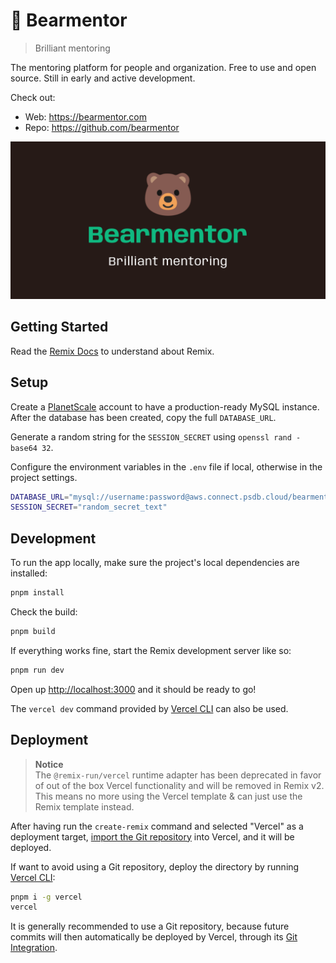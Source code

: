 # 🐻 Bearmentor

> Brilliant mentoring

The mentoring platform for people and organization. Free to use and open source. Still in early and active development.

Check out:

- Web: <https://bearmentor.com>
- Repo: <https://github.com/bearmentor>

![Bearmentor](public/images/bearmentor.png)

## Getting Started

Read the [Remix Docs](https://remix.run/docs) to understand about Remix.

## Setup

Create a [PlanetScale](https://planetscale.com) account to have a production-ready MySQL instance. After the database has been created, copy the full `DATABASE_URL`.

Generate a random string for the `SESSION_SECRET` using `openssl rand -base64 32`.

Configure the environment variables in the `.env` file if local, otherwise in the project settings.

```sh
DATABASE_URL="mysql://username:password@aws.connect.psdb.cloud/bearmentor?sslaccept=strict"
SESSION_SECRET="random_secret_text"
```

## Development

To run the app locally, make sure the project's local dependencies are installed:

```sh
pnpm install
```

Check the build:

```sh
pnpm build
```

If everything works fine, start the Remix development server like so:

```sh
pnpm run dev
```

Open up [http://localhost:3000](http://localhost:3000) and it should be ready to go!

The `vercel dev` command provided by [Vercel CLI](https://vercel.com/cli) can also be used.

## Deployment

> **Notice**  
> The `@remix-run/vercel` runtime adapter has been deprecated in favor of out of
> the box Vercel functionality and will be removed in Remix v2.  
> This means no more using the Vercel template & can just use the Remix
> template instead.

After having run the `create-remix` command and selected "Vercel" as a deployment target, [import the Git repository](https://vercel.com/new) into Vercel, and it will be deployed.

If want to avoid using a Git repository, deploy the directory by running [Vercel CLI](https://vercel.com/cli):

```sh
pnpm i -g vercel
vercel
```

It is generally recommended to use a Git repository, because future commits will then automatically be deployed by Vercel, through its [Git Integration](https://vercel.com/docs/concepts/git).
